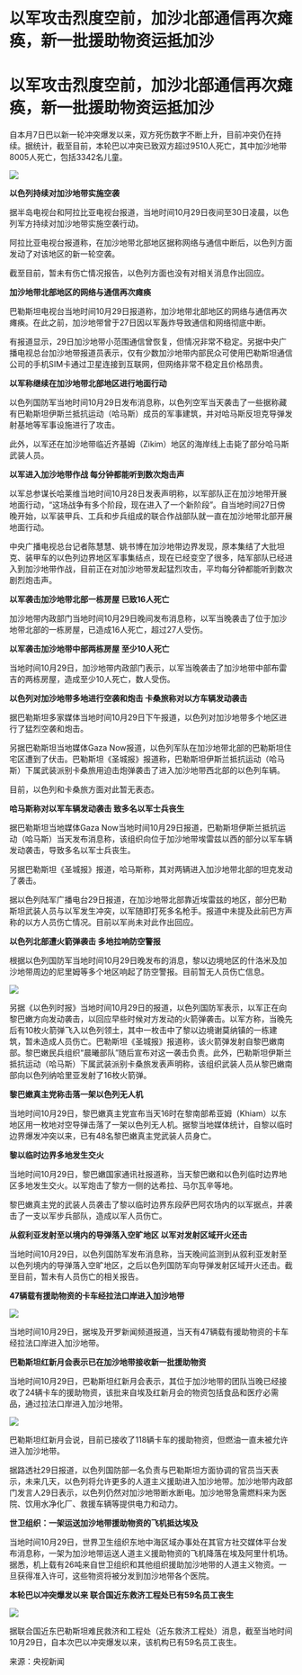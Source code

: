 # 以军攻击烈度空前，加沙北部通信再次瘫痪，新一批援助物资运抵加沙

# 以军攻击烈度空前，加沙北部通信再次瘫痪，新一批援助物资运抵加沙

自本月7日巴以新一轮冲突爆发以来，双方死伤数字不断上升，目前冲突仍在持续。据统计，截至目前，本轮巴以冲突已致双方超过9510人死亡，其中加沙地带8005人死亡，包括3342名儿童。

![](https://inews.gtimg.com/om_bt/OaP6LUUvj60KbcoyThll92LZ32RCiGCQUVtEcn8zTQLyEAA/1000)

**以色列持续对加沙地带实施空袭**

据半岛电视台和阿拉比亚电视台报道，当地时间10月29日夜间至30日凌晨，以色列军方持续对加沙地带实施空袭行动。

阿拉比亚电视台报道称，在加沙地带北部地区据称网络与通信中断后，以色列方面发动了对该地区的新一轮空袭。

截至目前，暂未有伤亡情况报告，以色列方面也没有对相关消息作出回应。

**加沙地带北部地区的网络与通信再次瘫痪**

巴勒斯坦电视台当地时间10月29日报道称，加沙地带北部地区的网络与通信再次瘫痪。在此之前，加沙地带曾于27日因以军轰炸导致通信和网络彻底中断。

有报道显示，29日加沙地带小范围通信曾恢复，但情况非常不稳定。另据中央广播电视总台加沙地带报道员表示，仅有少数加沙地带内部民众可使用巴勒斯坦通信公司的手机SIM卡通过卫星连接到互联网，但网络非常不稳定且价格昂贵。

**以军称继续在加沙地带北部地区进行地面行动**

以色列国防军当地时间10月29日发布消息称，以色列空军当天袭击了一些据称藏有巴勒斯坦伊斯兰抵抗运动（哈马斯）成员的军事建筑，并对哈马斯反坦克导弹发射基地等军事设施进行了攻击。

此外，以军还在加沙地带临近齐基姆（Zikim）地区的海岸线上击毙了部分哈马斯武装人员。

**以军进入加沙地带作战 每分钟都能听到数次炮击声**

以军总参谋长哈莱维当地时间10月28日发表声明称，以军部队正在加沙地带开展地面行动，“这场战争有多个阶段，现在进入了一个新阶段”。自当地时间27日傍晚开始，以军装甲兵、工兵和步兵组成的联合作战部队就一直在加沙地带北部开展地面行动。

中央广播电视总台记者陈慧慧、姚书博在加沙地带边界发现，原本集结了大批坦克、装甲车的以色列边界地区军事集结点，现在已经变空了很多，陆军部队已经进入到加沙地带作战，目前正在对加沙地带发起猛烈攻击，平均每分钟都能听到数次剧烈炮击声。

**以军袭击加沙地带北部一栋房屋 已致16人死亡**

加沙地带内政部门当地时间10月29日晚间发布消息称，以军当晚袭击了位于加沙地带北部的一栋房屋，已造成16人死亡，超过27人受伤。

**以军袭击加沙地带中部两栋房屋 至少10人死亡**

当地时间10月29日，加沙地带内政部门表示，以军当晚袭击了加沙地带中部布雷吉的两栋房屋，造成至少10人死亡，数人受伤。

**以色列对加沙地带多地进行空袭和炮击 卡桑旅称对以方车辆发动袭击**

据巴勒斯坦多家媒体当地时间10月29日下午报道，以色列对加沙地带多个地区进行了猛烈空袭和炮击。

另据巴勒斯坦当地媒体Gaza
Now报道，以色列军队在加沙地带北部的巴勒斯坦住宅区遭到了伏击。巴勒斯坦《圣城报》报道称，巴勒斯坦伊斯兰抵抗运动（哈马斯）下属武装派别卡桑旅用迫击炮弹袭击了进入加沙地带西北部的以色列车辆。

目前，以色列和卡桑旅方面对此暂无表态。

**哈马斯称对以军车辆发动袭击 致多名以军士兵丧生**

据巴勒斯坦当地媒体Gaza
Now当地时间10月29日报道，巴勒斯坦伊斯兰抵抗运动（哈马斯）当天发布消息称，该组织向位于加沙地带埃雷兹以西的部分以军车辆发动袭击，导致多名以军士兵丧生。

另据巴勒斯坦《圣城报》报道，哈马斯称，其对两辆进入加沙地带北部的坦克发动了袭击。

据以色列陆军广播电台29日报道，在加沙地带北部靠近埃雷兹的地区，部分巴勒斯坦武装人员与以军发生冲突，以军随即打死多名枪手。报道中未提及此前巴方声称的以方人员伤亡情况。目前以军尚未对此作出回应。

**以色列北部遭火箭弹袭击 多地拉响防空警报**

根据以色列国防军当地时间10月29日晚发布的消息，黎以边境地区的什洛米及加沙地带周边的尼里姆等多个地区响起了防空警报。目前暂无人员伤亡信息。

![](https://inews.gtimg.com/om_bt/OtUoXoBy8p-goW5857KarZ9udxBdurxiiib7bMSWnyoXUAA/1000)

另据《以色列时报》当地时间10月29日的报道，以色列国防军表示，以军正在向黎巴嫩方向发动袭击，以回应早些时候对方发动的火箭弹袭击。以军方称，当晚先后有10枚火箭弹飞入以色列领土，其中一枚击中了黎以边境谢莫纳镇的一栋建筑，暂未造成人员伤亡。巴勒斯坦《圣城报》报道称，该火箭弹发射自黎巴嫩南部。黎巴嫩民兵组织“晨曦部队”随后宣布对这一袭击负责。此外，巴勒斯坦伊斯兰抵抗运动（哈马斯）下属武装派别卡桑旅发表声明称，该组织武装人员从黎巴嫩南部向以色列纳哈里亚发射了16枚火箭弹。

**黎巴嫩真主党称击落一架以色列无人机**

当地时间10月29日，黎巴嫩真主党宣布当天16时在黎南部希亚姆（Khiam）以东地区用一枚地对空导弹击落了一架以色列无人机。据黎当地媒体统计，自黎以临时边界爆发冲突以来，已有48名黎巴嫩真主党武装人员身亡。

**黎以临时边界多地发生交火**

当地时间10月29日，黎巴嫩国家通讯社报道称，当天黎巴嫩和以色列临时边界地区多地发生交火。以军炮击了黎方一侧的达希拉、马尔瓦辛等地。

黎巴嫩真主党的武装人员袭击了黎以临时边界东段萨巴阿农场内的以军据点，并袭击了一支以军步兵部队，造成以军人员伤亡。

**从叙利亚发射至以境内的导弹落入空旷地区 以军对发射区域开火还击**

当地时间10月29日，以色列国防军发布消息称，当天晚间监测到从叙利亚发射至以色列境内的导弹落入空旷地区，之后以色列国防军向导弹发射区域开火还击。截至目前，暂未有人员伤亡的相关报告。

**47辆载有援助物资的卡车经拉法口岸进入加沙地带**

![](https://inews.gtimg.com/om_bt/OgzgnjmjxUJ4KC20QZM7RShFH7BGOqfCDYUear_2XkJHUAA/1000)

当地时间10月29日，据埃及开罗新闻频道报道，当天有47辆载有援助物资的卡车经拉法口岸进入加沙地带。

**巴勒斯坦红新月会表示已在加沙地带接收新一批援助物资**

当地时间10月29日，巴勒斯坦红新月会表示，其位于加沙地带的团队当晚已经接收了24辆卡车的援助物资，该批来自埃及红新月会的物资包括食品和医疗必需品，通过拉法口岸进入加沙地带。

![](https://inews.gtimg.com/om_bt/OCMCCpUnIvY2SG81QioRcEjVXDRUD9NGFtOOlRKil4fksAA/1000)

巴勒斯坦红新月会说，目前已接收了118辆卡车的援助物资，但燃油一直未被允许进入加沙地带。

据路透社29日报道，以色列国防部一名负责与巴勒斯坦方面协调的官员当天表示，未来几天，以色列将允许更多的人道主义援助进入加沙地带。加沙地带内政部门发言人29日表示，以色列仍然对加沙地带断水断电。加沙地带急需燃料来为医院、饮用水净化厂、救援车辆等提供电力和动力。

**世卫组织：一架运送加沙地带援助物资的飞机抵达埃及**

当地时间10月29日，世界卫生组织东地中海区域办事处在其官方社交媒体平台发布消息称，一架为加沙地带运送人道主义援助物资的飞机降落在埃及阿里什机场。据悉，机上载有26吨来自世卫组织和其他组织援助加沙地带的人道主义物资。一旦获得准入许可，这些物资将被分发到加沙地带各个医院。

**本轮巴以冲突爆发以来 联合国近东救济工程处已有59名员工丧生**

![](https://inews.gtimg.com/om_bt/O0BMtXuH_9QOXVfsx05WQkPb6zqDkGFtz10RRagajuPIoAA/1000)

据联合国近东巴勒斯坦难民救济和工程处（近东救济工程处）消息，截至当地时间10月29日，自本次巴以冲突爆发以来，该机构已有59名员工丧生。

来源：央视新闻


